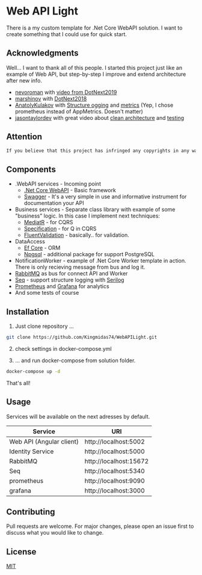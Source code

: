 # Web API Light

There is a my custom template for .Net Core WebAPI solution. I want to create something that I could use for quick start.

## Acknowledgments

Well... I want to thank all of this people. I started this project just like an example of Web API, but step-by-step I improve and extend architecture after new info.

* [nevoroman](https://github.com/nevoroman) with [video from DotNext2019](https://www.youtube.com/watch?v=9s_4wpzENhg)
* [marshinov](https://habr.com/ru/users/marshinov/) with [DotNext2018](https://www.youtube.com/watch?v=qJPwSvDLmQE)
* [AnatolyKulakov](https://github.com/AnatolyKulakov) with [Structure ogging](https://www.youtube.com/watch?v=wy9YbBqhHqQ) and [metrics](https://www.youtube.com/watch?v=AFB89L8DLpE) (Yep, I chose prometheus instead of AppMetrics. Doesn't matter)
* [jasontaylordev](https://github.com/jasontaylordev) with great video about [clean architecture](https://www.youtube.com/watch?v=dK4Yb6-LxAk) and [testing](https://www.youtube.com/watch?v=2UJ7mAtFuio)

## Attention
```diff
If you believe that this project has infringed any copyrights in any way or just don't want to be mention, please contact me with email kingmidas1992@gmail.com.
```

## Components

* .WebAPI services - Incoming point
    * [.Net Core WebAPI](https://docs.microsoft.com/en-us/aspnet/core/tutorials/first-web-api?view=aspnetcore-3.1&tabs=visual-studio) - Basic framework
    * [Swagger](https://swagger.io/) - It's a very simple in use and informative instrument for documentation your API
* Business services - Separate class library with example of some "business" logic. In this case I implement next techniques:
    * [MediatR](https://github.com/jbogard/MediatR) - for CQRS 
    * [Specification](https://www.c-sharpcorner.com/article/the-specification-pattern-in-c-sharp/) - for Q in CQRS
    * [FluentValidation](https://fluentvalidation.net/) - basically.. for validation.
* DataAccess
    * [Ef Core](https://github.com/dotnet/efcore) - ORM
    * [Npgsql](https://www.npgsql.org/) - additional package for support PostgreSQL
* NotificationWorker - example of .Net Core Worker template in action. There is only recieving message from bus and log it.
* [RabbitMQ](https://www.rabbitmq.com/) as bus for connect API and Worker
* [Seq](https://datalust.co/seq) - support structure logging with [Serilog](https://serilog.net/)
* [Prometheus](https://prometheus.io/) and [Grafana](https://grafana.com/) for analytics
* And some tests of course

## Installation

1) Just clone repository ...
```bash
git clone https://github.com/Kingmidas74/WebAPILight.git
```
2) check settings in docker-compose.yml

3) ... and run docker-compose from solution folder.
```bash
docker-compose up -d
```
That's all!

## Usage

Services will be available on the next adresses by default.

| Service       |       URI     |
| ------------- | ------------- |
| Web API (Angular client)  | http://localhost:5002  |
| Identity Service  | http://localhost:5000  |
| RabbitMQ  | http://localhost:15672  |
| Seq  | http://localhost:5340  |
| prometheus  | http://localhost:9090  |
| grafana  | http://localhost:3000  |


## Contributing
Pull requests are welcome. For major changes, please open an issue first to discuss what you would like to change.

## License
[MIT](https://choosealicense.com/licenses/mit/)